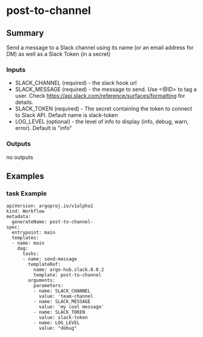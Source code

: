 # post-to-channel

## Summary
Send a message to a Slack channel using its name (or an email address for DM) as well as a Slack Token (in a secret)

### Inputs
* SLACK_CHANNEL (required) - the slack hook url
* SLACK_MESSAGE (required) - the message to send. Use <@ID> to tag a user. Check https://api.slack.com/reference/surfaces/formatting for details.
* SLACK_TOKEN (required) - The secret containing the token to connect to Slack API. Default name is slack-token
* LOG_LEVEL (optional) - the level of info to display (info, debug, warn, error). Default is "info"

### Outputs
no outputs


## Examples

### task Example
```
apiVersion: argoproj.io/v1alpha1
kind: Workflow
metadata:
  generateName: post-to-channel-
spec:
  entrypoint: main
  templates:
  - name: main
    dag:
      tasks:
      - name: send-message
        templateRef:
          name: argo-hub.slack.0.0.2
          template: post-to-channel
        arguments:
          parameters:
          - name: SLACK_CHANNEL
            value: 'team-channel
          - name: SLACK_MESSAGE
            value: 'my cool message'
          - name: SLACK_TOKEN
            value: slack-token
          - name: LOG_LEVEL
            value: "debug"
```
